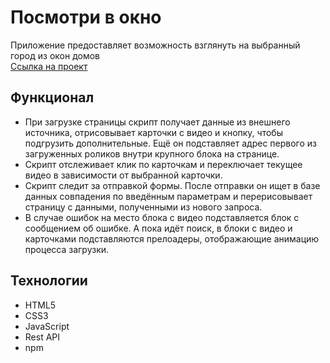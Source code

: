 # Посмотри в окно
Приложение предоставляет возможность взглянуть на выбранный город из окон домов  
[Ссылка на проект](https://georgymedvedsky.github.io/posmotri_v_okno/)

## Функционал
- При загрузке страницы скрипт получает данные из внешнего источника, отрисовывает карточки с видео и кнопку, чтобы подгрузить дополнительные. Ещё он подставляет адрес первого из загруженных роликов внутри крупного блока на странице.
- Скрипт отслеживает клик по карточкам и переключает текущее видео в зависимости от выбранной карточки.
- Скрипт следит за отправкой формы. После отправки он ищет в базе данных совпадения по введённым параметрам и перерисовывает страницу с данными, полученными из нового запроса.
- В случае ошибок на место блока с видео подставляется блок с сообщением об ошибке. А пока идёт поиск, в блоки с видео и карточками подставляются прелоадеры, отображающие анимацию процесса загрузки.

## Технологии
- HTML5
- CSS3
- JavaScript
- Rest API
- npm
